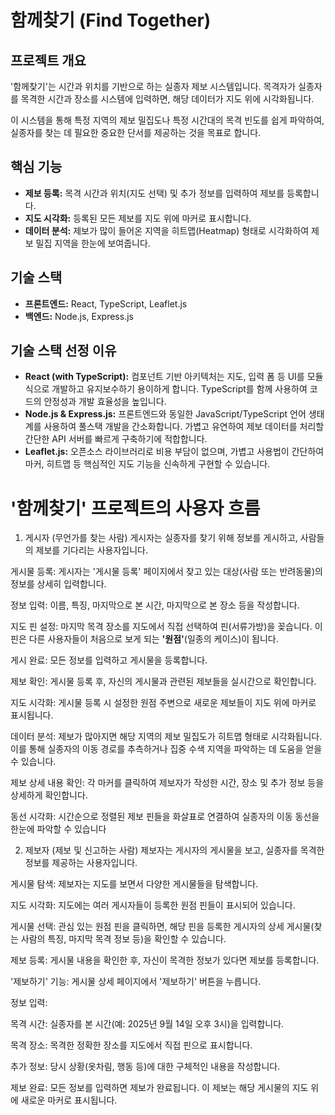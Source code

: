 # 함께찾기 (Find Together)

## 프로젝트 개요

'함께찾기'는 시간과 위치를 기반으로 하는 실종자 제보 시스템입니다. 목격자가 실종자를 목격한 시간과 장소를 시스템에 입력하면, 해당 데이터가 지도 위에 시각화됩니다.

이 시스템을 통해 특정 지역의 제보 밀집도나 특정 시간대의 목격 빈도를 쉽게 파악하여, 실종자를 찾는 데 필요한 중요한 단서를 제공하는 것을 목표로 합니다.

## 핵심 기능

*   **제보 등록:** 목격 시간과 위치(지도 선택) 및 추가 정보를 입력하여 제보를 등록합니다.
*   **지도 시각화:** 등록된 모든 제보를 지도 위에 마커로 표시합니다.
*   **데이터 분석:** 제보가 많이 들어온 지역을 히트맵(Heatmap) 형태로 시각화하여 제보 밀집 지역을 한눈에 보여줍니다.

## 기술 스택

*   **프론트엔드:** React, TypeScript, Leaflet.js
*   **백엔드:** Node.js, Express.js

## 기술 스택 선정 이유

*   **React (with TypeScript):** 컴포넌트 기반 아키텍처는 지도, 입력 폼 등 UI를 모듈식으로 개발하고 유지보수하기 용이하게 합니다. TypeScript를 함께 사용하여 코드의 안정성과 개발 효율성을 높입니다.
*   **Node.js & Express.js:** 프론트엔드와 동일한 JavaScript/TypeScript 언어 생태계를 사용하여 풀스택 개발을 간소화합니다. 가볍고 유연하여 제보 데이터를 처리할 간단한 API 서버를 빠르게 구축하기에 적합합니다.
*   **Leaflet.js:** 오픈소스 라이브러리로 비용 부담이 없으며, 가볍고 사용법이 간단하여 마커, 히트맵 등 핵심적인 지도 기능을 신속하게 구현할 수 있습니다.

# '함께찾기' 프로젝트의 사용자 흐름
1. 게시자 (무언가를 찾는 사람)
게시자는 실종자를 찾기 위해 정보를 게시하고, 사람들의 제보를 기다리는 사용자입니다.

게시물 등록: 게시자는 '게시물 등록' 페이지에서 찾고 있는 대상(사람 또는 반려동물)의 정보를 상세히 입력합니다.

정보 입력: 이름, 특징, 마지막으로 본 시간, 마지막으로 본 장소 등을 작성합니다.

지도 핀 설정: 마지막 목격 장소를 지도에서 직접 선택하여 핀(서류가방)을 꽂습니다. 이 핀은 다른 사용자들이 처음으로 보게 되는 **'원점'**(일종의 케이스)이 됩니다.

게시 완료: 모든 정보를 입력하고 게시물을 등록합니다.

제보 확인: 게시물 등록 후, 자신의 게시물과 관련된 제보들을 실시간으로 확인합니다.

지도 시각화: 게시물 등록 시 설정한 원점 주변으로 새로운 제보들이 지도 위에 마커로 표시됩니다.

데이터 분석: 제보가 많아지면 해당 지역의 제보 밀집도가 히트맵 형태로 시각화됩니다. 이를 통해 실종자의 이동 경로를 추측하거나 집중 수색 지역을 파악하는 데 도움을 얻을 수 있습니다.

제보 상세 내용 확인: 각 마커를 클릭하여 제보자가 작성한 시간, 장소 및 추가 정보 등을 상세하게 확인합니다.

동선 시각화: 시간순으로 정렬된 제보 핀들을 화살표로 연결하여 실종자의 이동 동선을 한눈에 파악할 수 있습니다

2. 제보자 (제보 및 신고하는 사람)
제보자는 게시자의 게시물을 보고, 실종자를 목격한 정보를 제공하는 사용자입니다.

게시물 탐색: 제보자는 지도를 보면서 다양한 게시물들을 탐색합니다.

지도 시각화: 지도에는 여러 게시자들이 등록한 원점 핀들이 표시되어 있습니다.

게시물 선택: 관심 있는 원점 핀을 클릭하면, 해당 핀을 등록한 게시자의 상세 게시물(찾는 사람의 특징, 마지막 목격 정보 등)을 확인할 수 있습니다.

제보 등록: 게시물 내용을 확인한 후, 자신이 목격한 정보가 있다면 제보를 등록합니다.

'제보하기' 기능: 게시물 상세 페이지에서 '제보하기' 버튼을 누릅니다.

정보 입력:

목격 시간: 실종자를 본 시간(예: 2025년 9월 14일 오후 3시)을 입력합니다.

목격 장소: 목격한 정확한 장소를 지도에서 직접 핀으로 표시합니다.

추가 정보: 당시 상황(옷차림, 행동 등)에 대한 구체적인 내용을 작성합니다.

제보 완료: 모든 정보를 입력하면 제보가 완료됩니다. 이 제보는 해당 게시물의 지도 위에 새로운 마커로 표시됩니다.